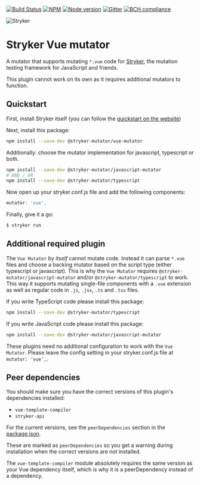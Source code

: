 [![Build Status](https://travis-ci.org/stryker-mutator/stryker.svg?branch=master)](https://travis-ci.org/stryker-mutator/stryker)
[![NPM](https://img.shields.io/npm/dm/@stryker-mutator/vue-mutator.svg)](https://www.npmjs.com/package/@stryker-mutator/vue-mutator)
[![Node version](https://img.shields.io/node/v/@stryker-mutator/vue-mutator.svg)](https://img.shields.io/node/v/@stryker-mutator/vue-mutator.svg)
[![Gitter](https://badges.gitter.im/stryker-mutator/stryker.svg)](https://gitter.im/stryker-mutator/stryker?utm_source=badge&utm_medium=badge&utm_campaign=pr-badge)
[![BCH compliance](https://bettercodehub.com/edge/badge/stryker-mutator/stryker)](https://bettercodehub.com/)

![Stryker](https://github.com/stryker-mutator/stryker/raw/master/stryker-80x80.png)

# Stryker Vue mutator

A mutator that supports mutating `*.vue` code for [Stryker](https://stryker-mutator.io), the mutation testing framework for JavaScript and friends.

This plugin cannot work on its own as it requires additional mutators to function.

## Quickstart

First, install Stryker itself (you can follow the [quickstart on the website](https://stryker-mutator.io/quickstart.html))

Next, install this package:

```bash
npm install --save-dev @stryker-mutator/vue-mutator
```

Additionally: choose the mutator implementation for javascript, typescript or both.

```bash
npm install --save-dev @stryker-mutator/javascript-mutator
# AND / OR
npm install --save-dev @stryker-mutator/typescript
```

Now open up your stryker.conf.js file and add the following components:

```javascript
mutator: 'vue',
```

Finally, give it a go:

```bash
$ stryker run
```

## Additional required plugin

The `Vue Mutator` _by itself_ cannot mutate code. Instead it can parse `*.vue` files and choose a backing mutator based on the script type (either typescript or javascript). This is why the `Vue Mutator` requires `@stryker-mutator/javascript-mutator` and/or `@stryker-mutator/typescript` to work. This way it supports mutating single-file components with a `.vue` extension as well as regular code in `.js`, `.jsx`, `.ts` and `.tsx` files.

If you write TypeScript code please install this package:

```bash
npm install --save-dev @stryker-mutator/typescript
```

If you write JavaScript code please install this package:
```bash
npm install --save-dev @stryker-mutator/javascript-mutator
```

These plugins need no additional configuration to work with the `Vue Mutator`. Please leave the config setting in your stryker.conf.js file at `mutator: 'vue',`.

## Peer dependencies

You should make sure you have the correct versions of this plugin's dependencies installed:

* `vue-template-compiler`
* `stryker-api`

For the current versions, see the `peerDependencies` section in the [package.json](https://github.com/stryker-mutator/stryker/blob/master/packages/vue-mutator/package.json).

These are marked as `peerDependencies` so you get a warning during installation when the correct versions are not installed.

The `vue-template-compiler` module absolutely requires the same version as your Vue dependency itself, which is why it is a peerDependency instead of a dependency.